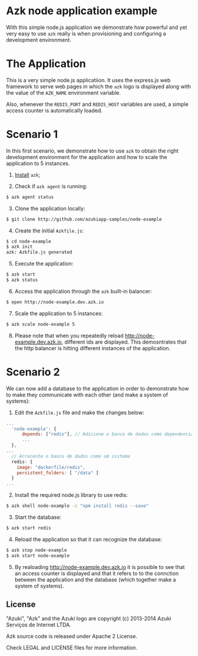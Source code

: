 # Azk node application example

With this simple node.js application we demonstrate how powerful and yet very easy to use `azk` really is when provisioning and configuring a development environment. 

# The Application

This is a very simple node.js applicatiion. It uses the express.js web framework to serve web pages in which the `azk` logo is displayed along with the value of the `AZK_NAME` environment variable.

Also, whenever the `REDIS_PORT` and `REDIS_HOST` variables are used, a simple access counter is automatically loaded.

# Scenario 1

In this first scenario, we demonstrate how to use `azk` to obtain the right development environment for the application and how to scale the application to 5 instances. 

1. [Install](http://azk.io) `azk`; 

2. Check if `azk agent` is running:

```bash
$ azk agent status
```

3. Clone the application locally:

```bash
$ git clone http://github.com/azukiapp-samples/node-example
```

4. Create the initial `Azkfile.js`:

```bash
$ cd node-example
$ azk init
azk: Azkfile.js generated
```

5. Execute the application:

```bash
$ azk start
$ azk status
```

6. Access the application through the `azk` built-in balancer:

```bash
$ open http://node-example.dev.azk.io
```

7. Scale the application to 5 instances:

```bash
$ azk scale node-example 5
```

8. Please note that when you repeatedly reload http://node-example.dev.azk.io, different ids are displayed. This demosntrates that the http balancer is hitting different instances of the application. 

# Scenario 2

We can now add a database to the application in order to demonstrate how to make they communicate with each other (and make a system of systems):

1. Edit the `Azkfile.js` file and make the changes below:

```js
...
  'node-example': {
      depends: ["redis"], // Adicione o banco de dados como dependencia
      ...
  },
...
  // Acrecente o banco de dados como um sistema
  redis: {
    image: "dockerfile/redis",
    persistent_folders: [ "/data" ]
  }
...
```

2. Install the required node.js library to use redis:

```bash
$ azk shell node-example -c "npm install redis --save"
```

3. Start the database:

```bash
$ azk start redis
```

4. Reload the application so that it can recognize the database:

```bash
$ azk stop node-example
$ azk start node-example
```

5. By realoading http://node-example.dev.azk.io it is possible to see that an access counter is displayed and that it refers to to the connction between the application and the database (which together make a system of systems).

## License

"Azuki", "Azk" and the Azuki logo are copyright (c) 2013-2014 Azuki Serviços de Internet LTDA.

Azk source code is released under Apache 2 License.

Check LEGAL and LICENSE files for more information.
